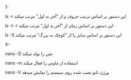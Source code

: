 1-

ls -r  این دستور بر اساس ترتیب حروف و از "آخر به اول" مرتب میکند

ls -t -r این دستور بر اساس زمان از "آخر به اول" مرتب میکند

ls -S این دستور بر اساس سایز را از "کوچک به بزرگ" مرتب میکند

4-

nano -D متن را بولد میکند

nano -m استفاده از ماوس را فعال میکند

nano -V ورژن نانو نصب شده روی سیستم را نمایش میدهد
